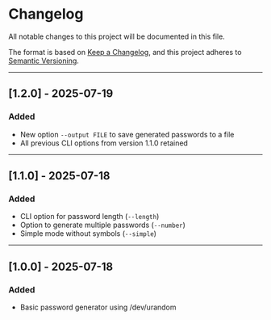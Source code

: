 # Changelog

All notable changes to this project will be documented in this file.

The format is based on [Keep a Changelog](https://keepachangelog.com/en/1.0.0/),
and this project adheres to [Semantic Versioning](https://semver.org/spec/v2.0.0.html).

---

## [1.2.0] - 2025-07-19
### Added
- New option `--output FILE` to save generated passwords to a file
- All previous CLI options from version 1.1.0 retained

---

## [1.1.0] - 2025-07-18
### Added
- CLI option for password length (`--length`)
- Option to generate multiple passwords (`--number`)
- Simple mode without symbols (`--simple`)

---

## [1.0.0] - 2025-07-18
### Added
- Basic password generator using /dev/urandom
